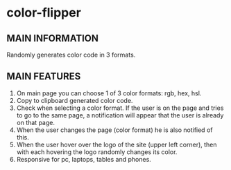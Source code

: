 # color-flipper
MAIN INFORMATION
--------------------------------------------------------
Randomly generates color code in 3 formats.

MAIN FEATURES
--------------------------------------------------------
1. On main page you can choose 1 of 3 color formats: rgb, hex, hsl.
2. Copy to clipboard generated color code.
3. Check when selecting a color format. If the user is on the page and tries to go to the same page, a notification will appear that the user is already on that page.
4. When the user changes the page (color format) he is also notified of this.
5. When the user hover over the logo of the site (upper left corner), then with each hovering the logo randomly changes its color.
6. Responsive for pc, laptops, tables and phones.
